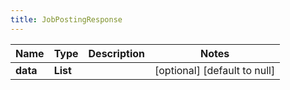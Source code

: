 ```yaml
---
title: JobPostingResponse
---
```



| Name | Type | Description | Notes |
|------------ | ------------- | ------------- | -------------|
| **data** | **List** |  | [optional] [default to null] |
